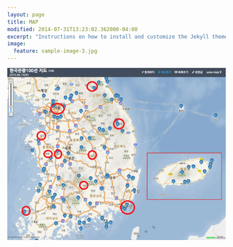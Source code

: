 ```yaml
---
layout: page
title: MAP
modified: 2014-07-31T13:23:02.362000-04:00
excerpt: "Instructions on how to install and customize the Jekyll theme Minimal Mistakes."
image:
  feature: sample-image-3.jpg
---
```

<html>
<head>
</head>
<body>


<div>
  <map name="koreanmap">
    <area href="http://tour.gongju.go.kr" shape="rect" coords="160,284,180,296"
      alt="Beach hut" title="Attraction of Gongju">
	<area href="http://tour.shinan.go.kr" shape="rect" coords="52,475,80,493"
      alt="Beach hut" title="Attraction of Shinan">  
	<area href="http://tour.taebaek.go.kr" shape="rect" coords="368,178,389,200"
      alt="Beach hut" title="Attraction of Taebaek">    
	<area href="http://tour.cheongyang.go.kr" shape="rect" coords="122,282,150,300"
      alt="Beach hut" title="Attraction of cheongyang">  
	<area href="http://tour.inje.go.kr" shape="rect" coords="254,38,280,65"
      alt="Beach hut" title="Attraction of Inje">  
	 <area href="http://tour.dangjin.go.kr" shape="rect" coords="59,75,104,210"
      alt="Beach hut" title="Attraction of dangjin">  
	 <area href="http://www.citytourbusan.com" shape="rect" coords="311,350,363,400"
      alt="Beach hut" title="Attraction of busan">  
	 <area href="http://tour.jongno.go.kr" shape="rect" coords="134,108,167,125"
      alt="Beach hut" title="Attraction of seoul">  
	
  </map>
</div>
<p><img src="tournew1000.png" alt="" usemap="#koreanmap"></p>


</body>

</html>
